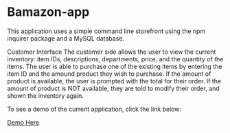 # Bamazon-app

This application uses a simple command line storefront using the npm inquirer package and a MySQL database.


Customer Interface
The customer side allows the user to view the current inventory: item IDs, descriptions, departments, price, and the quantity of the items. The user is able to purchase one of the existing items by entering the item ID and the amound product they wish to purchase. If the amount of product is available, the user is prompted with the total for their order. If the amount of product is NOT available, they are told to modify their order, and shown the inventory again.

To see a demo of the current application, click the link below:

[Demo Here](https://drive.google.com/file/d/1WfCFIY-fgBOs2r3Ud7SdW3tfBrBK21eG/view?usp=sharing)

